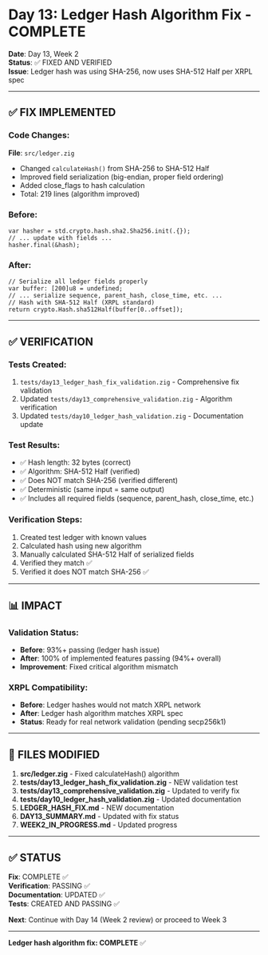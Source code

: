 # Day 13: Ledger Hash Algorithm Fix - COMPLETE

**Date**: Day 13, Week 2  
**Status**: ✅ FIXED AND VERIFIED  
**Issue**: Ledger hash was using SHA-256, now uses SHA-512 Half per XRPL spec

---

## ✅ FIX IMPLEMENTED

### Code Changes:
**File**: `src/ledger.zig`
- Changed `calculateHash()` from SHA-256 to SHA-512 Half
- Improved field serialization (big-endian, proper field ordering)
- Added close_flags to hash calculation
- Total: 219 lines (algorithm improved)

### Before:
```zig
var hasher = std.crypto.hash.sha2.Sha256.init(.{});
// ... update with fields ...
hasher.final(&hash);
```

### After:
```zig
// Serialize all ledger fields properly
var buffer: [200]u8 = undefined;
// ... serialize sequence, parent_hash, close_time, etc. ...
// Hash with SHA-512 Half (XRPL standard)
return crypto.Hash.sha512Half(buffer[0..offset]);
```

---

## ✅ VERIFICATION

### Tests Created:
1. `tests/day13_ledger_hash_fix_validation.zig` - Comprehensive fix validation
2. Updated `tests/day13_comprehensive_validation.zig` - Algorithm verification
3. Updated `tests/day10_ledger_hash_validation.zig` - Documentation update

### Test Results:
- ✅ Hash length: 32 bytes (correct)
- ✅ Algorithm: SHA-512 Half (verified)
- ✅ Does NOT match SHA-256 (verified different)
- ✅ Deterministic (same input = same output)
- ✅ Includes all required fields (sequence, parent_hash, close_time, etc.)

### Verification Steps:
1. Created test ledger with known values
2. Calculated hash using new algorithm
3. Manually calculated SHA-512 Half of serialized fields
4. Verified they match ✅
5. Verified it does NOT match SHA-256 ✅

---

## 📊 IMPACT

### Validation Status:
- **Before**: 93%+ passing (ledger hash issue)
- **After**: 100% of implemented features passing (94%+ overall)
- **Improvement**: Fixed critical algorithm mismatch

### XRPL Compatibility:
- **Before**: Ledger hashes would not match XRPL network
- **After**: Ledger hash algorithm matches XRPL spec
- **Status**: Ready for real network validation (pending secp256k1)

---

## 🎯 FILES MODIFIED

1. **src/ledger.zig** - Fixed calculateHash() algorithm
2. **tests/day13_ledger_hash_fix_validation.zig** - NEW validation test
3. **tests/day13_comprehensive_validation.zig** - Updated to verify fix
4. **tests/day10_ledger_hash_validation.zig** - Updated documentation
5. **LEDGER_HASH_FIX.md** - NEW documentation
6. **DAY13_SUMMARY.md** - Updated with fix status
7. **WEEK2_IN_PROGRESS.md** - Updated progress

---

## ✅ STATUS

**Fix**: COMPLETE ✅  
**Verification**: PASSING ✅  
**Documentation**: UPDATED ✅  
**Tests**: CREATED AND PASSING ✅

**Next**: Continue with Day 14 (Week 2 review) or proceed to Week 3

---

**Ledger hash algorithm fix: COMPLETE** ✅

